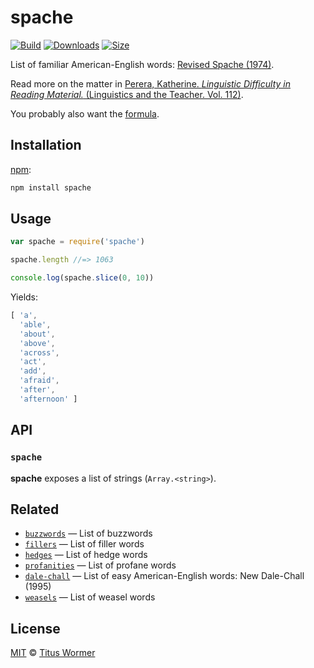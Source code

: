 # spache

[![Build][build-badge]][build]
[![Downloads][downloads-badge]][downloads]
[![Size][size-badge]][size]

List of familiar American-English words: [Revised Spache (1974)][wiki].

Read more on the matter in [Perera, Katherine.  *Linguistic Difficulty
in Reading Material.*  (Linguistics and the Teacher.  Vol.  112)][book].

You probably also want the [formula][].

## Installation

[npm][]:

```bash
npm install spache
```

## Usage

```js
var spache = require('spache')

spache.length //=> 1063

console.log(spache.slice(0, 10))
```

Yields:

```js
[ 'a',
  'able',
  'about',
  'above',
  'across',
  'act',
  'add',
  'afraid',
  'after',
  'afternoon' ]
```

## API

### `spache`

**spache** exposes a list of strings (`Array.<string>`).

## Related

*   [`buzzwords`](https://github.com/words/buzzwords)
    — List of buzzwords
*   [`fillers`](https://github.com/words/fillers)
    — List of filler words
*   [`hedges`](https://github.com/words/hedges)
    — List of hedge words
*   [`profanities`](https://github.com/words/profanities)
    — List of profane words
*   [`dale-chall`](https://github.com/words/dale-chall)
    — List of easy American-English words: New Dale-Chall (1995)
*   [`weasels`](https://github.com/words/weasels)
    — List of weasel words

## License

[MIT][license] © [Titus Wormer][author]

<!-- Definitions -->

[build-badge]: https://img.shields.io/travis/words/spache.svg

[build]: https://travis-ci.org/words/spache

[downloads-badge]: https://img.shields.io/npm/dm/spache.svg

[downloads]: https://www.npmjs.com/package/spache

[size-badge]: https://img.shields.io/bundlephobia/minzip/spache.svg

[size]: https://bundlephobia.com/result?p=spache

[npm]: https://docs.npmjs.com/cli/install

[license]: license

[author]: https://wooorm.com

[wiki]: https://en.wikipedia.org/wiki/Spache_readability_formula

[book]: https://books.google.com/books?id=oNXFQ9Gn6XIC&pg=PA106&lpg=PA106

[formula]: https://github.com/words/spache-formula
